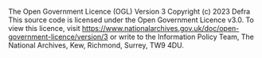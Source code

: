 The Open Government Licence (OGL) Version 3
Copyright (c) 2023 Defra
This source code is licensed under the Open Government Licence v3.0. To view this licence, visit https://www.nationalarchives.gov.uk/doc/open-government-licence/version/3 or write to the Information Policy Team, The National Archives, Kew, Richmond, Surrey, TW9 4DU.